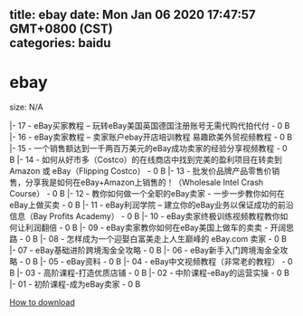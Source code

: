 
title: ebay
date: Mon Jan 06 2020 17:47:57 GMT+0800 (CST)    
categories: baidu
---

# ebay
size: N/A
 
 
|- 17 - eBay买家教程 – 玩转eBay美国英国德国注册账号无需代购代拍代付 - 0 B
|- 16 - eBay卖家教程 – 卖家账户ebay开店培训教程 易趣欧美外贸视频教程 - 0 B
|- 15 - 一个销售额达到一千两百万美元的eBay成功卖家的经验分享视频教程 - 0 B
|- 14 - 如何从好市多（Costco）的在线商店中找到完美的盈利项目在转卖到 Amazon 或 eBay（Flipping Costco） - 0 B
|- 13 - 批发价品牌产品零售价销售，分享我是如何在eBay+Amazon上销售的！（Wholesale Intel Crash Course） - 0 B
|- 12 - 教你如何做一个全职的eBay卖家 - 一步一步教你如何在eBay上做买卖 - 0 B
|- 11 - eBay利润学院 – 建立你的eBay业务以保证成功的前沿信息（Bay Profits Academy） - 0 B
|- 10 - eBay卖家终极训练视频教程教你如何让利润翻倍 - 0 B
|- 09 - eBay卖家教你如何在eBay美国上做车的卖卖 - 开阔思路 - 0 B
|- 08 - 怎样成为一个迎娶白富美走上人生巅峰的 eBay.com 卖家 - 0 B
|- 07 - eBay基础进阶跨境淘金全攻略 - 0 B
|- 06 - eBay新手入门跨境淘金全攻略 - 0 B
|- 05 - eBay资料 - 0 B
|- 04 - eBay中文视频教程（非常老的教程） - 0 B
|- 03 - 高阶课程-打造优质店铺 - 0 B
|- 02 - 中阶课程-eBay的运营实操 - 0 B
|- 01 - 初阶课程-成为eBay卖家 - 0 B

[How to download](https://bpcam.bemobtrk.com/go/2ceec3aa-1ca2-46d6-b9ff-aaa5c184517c?jno=5159)